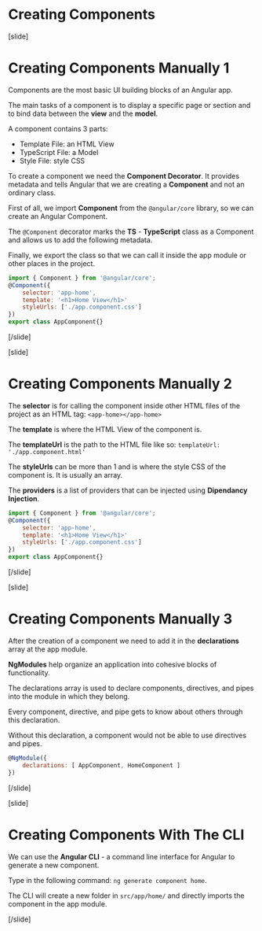 # Creating Components

[slide]

# Creating Components Manually 1

Components are the most basic UI building blocks of an Angular app.

The main tasks of a component is to display a specific page or section and to bind data between the **view** and the **model**.

A component contains 3 parts:

- Template File: an HTML View
- TypeScript File: a Model
- Style File: style CSS

To create a component we need the **Component Decorator**. It provides metadata and tells Angular that we are creating a **Component** and not an ordinary class.

First of all, we import **Component** from the `@angular/core` library, so we can create an Angular Component.

The `@Component` decorator marks the **TS** - **TypeScript** class as a Component and allows us to add the following metadata.

Finally, we export the class so that we can call it inside the app module or other places in the project.

```js
import { Component } from '@angular/core';
@Component({
    selector: 'app-home',
    template: '<h1>Home View</h1>'
    styleUrls: ['./app.component.css']
})
export class AppComponent{}
```

[/slide]

[slide]

# Creating Components Manually 2

The **selector** is for calling the component inside other HTML files of the project as an HTML tag: `<app-home></app-home>`

The **template** is where the HTML View of the component is.

The **templateUrl** is the path to the HTML file like so: `templateUrl: './app.component.html'`

The **styleUrls** can be more than 1 and is where the style CSS of the component is. It is usually an array.

The **providers** is a list of providers that can be injected using **Dipendancy Injection**.

```js
import { Component } from '@angular/core';
@Component({
    selector: 'app-home',
    template: '<h1>Home View</h1>'
    styleUrls: ['./app.component.css']
})
export class AppComponent{}
```

[/slide]

[slide]

# Creating Components Manually 3

After the creation of a component we need to add it in the **declarations** array at the app module.

**NgModules** help organize an application into cohesive blocks of functionality.

The declarations array is used to declare components, directives, and pipes into the module in which they belong. 

Every component, directive, and pipe gets to know about others through this declaration. 

Without this declaration, a component would not be able to use directives and pipes.

```js
@NgModule({
    declarations: [ AppComponent, HomeComponent ]
})
```

[/slide]

[slide]

# Creating Components With The CLI

We can use the **Angular CLI** - a command line interface for Angular to generate a new component.

Type in the following command: `ng generate component home`.

The CLI will create a new folder in `src/app/home/` and directly imports the component in the app module.

[/slide]